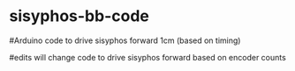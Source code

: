 # sisyphos-bb-code

#Arduino code to drive sisyphos forward 1cm (based on timing)

#edits will change code to drive sisyphos forward based on encoder counts
